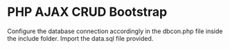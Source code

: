 # PHP AJAX CRUD Bootstrap

  Configure the database connection accordingly in the dbcon.php file inside the include folder. Import the data.sql file provided. 
